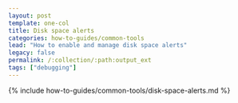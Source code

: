 ```yaml
---
layout: post
template: one-col
title: Disk space alerts
categories: how-to-guides/common-tools
lead: "How to enable and manage disk space alerts"
legacy: false
permalink: /:collection/:path:output_ext
tags: ["debugging"]
---
```

{% include how-to-guides/common-tools/disk-space-alerts.md %}